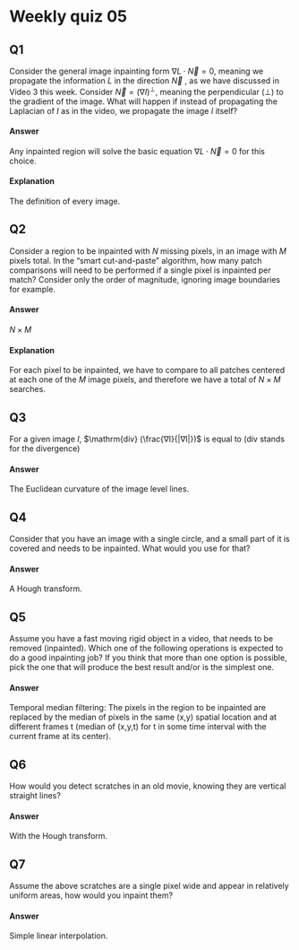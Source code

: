 # Weekly quiz 05

## Q1
Consider the general image inpainting form $\nabla L \cdot \vec{N}=0$, meaning we propagate the information $L$ in the direction $\vec{N}$ , as we have discussed in Video 3 this week. Consider $\vec{N} = (∇I)^\bot$, meaning the perpendicular $(\bot)$ to the gradient of the image. What will happen if instead of propagating the Laplacian of $I$ as in the video, we propagate the image $I$ itself?

#### Answer
Any inpainted region will solve the basic equation  $\nabla L \cdot \vec{N}=0$ for this choice.

#### Explanation
The definition of every image.

## Q2
Consider a region to be inpainted with $N$ missing pixels, in an image with $M$ pixels total. In the “smart cut-and-paste” algorithm, how many patch comparisons will need to be performed if a single pixel is inpainted per match? Consider only the order of magnitude, ignoring image boundaries for example.

#### Answer
$N\times M$

#### Explanation
For each pixel to be inpainted, we have to compare to all patches centered at each one of the $M$ image pixels, and therefore we have a total of $N \times M$ searches.

## Q3
For a given image $I$, $\mathrm{div} (\frac{∇I}{|∇I|})$ is equal to (div stands for the divergence)

#### Answer
The Euclidean curvature of the image level lines.

## Q4
Consider that you have an image with a single circle, and a small part of it is covered and needs to be inpainted. What would you use for that?

#### Answer
A Hough transform.

## Q5   
Assume you have a fast moving rigid object in a video, that needs to be removed (inpainted). Which one of the following operations is expected to do a good inpainting job? If you think that more than one option is possible, pick the one that will produce the best result and/or is the simplest one.

#### Answer
Temporal median filtering: The pixels in the region to be inpainted are replaced by the median of pixels in the same (x,y) spatial location and at different frames t (median of (x,y,t) for t in some time interval with the current frame at its center).

## Q6
How would you detect scratches in an old movie, knowing they are vertical straight lines?

#### Answer
With the Hough transform.

## Q7
Assume the above scratches are a single pixel wide and appear in relatively uniform areas, how would you inpaint them?

#### Answer
Simple linear interpolation.


